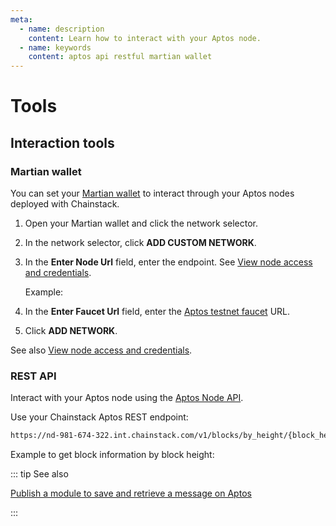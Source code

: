 ```yaml
---
meta:
  - name: description
    content: Learn how to interact with your Aptos node.
  - name: keywords
    content: aptos api restful martian wallet
---
```


# Tools

## Interaction tools

### Martian wallet

You can set your [Martian wallet](https://martianwallet.xyz/) to interact through your Aptos nodes deployed with Chainstack.

1. Open your Martian wallet and click the network selector.
1. In the network selector, click **ADD CUSTOM NETWORK**.
1. In the **Enter Node Url** field, enter the endpoint. See [View node access and credentials](/platform/view-node-access-and-credentials).

    Example:

    <CodeSwitcher :languages="{kp:'Key-protected',pp:'Password-protected'}">
    <template v-slot:kp>

    ```
    https://nd-123-456-789.p2pify.com/3c6e0b8a9c15224a8228b9a98ca1531d
    ```

    </template>
    <template v-slot:pp>

    ```
    https://user-name:pass-word-pass-word-pass-word@nd-123-456-789.p2pify.com
    ```

    </template>
    </CodeSwitcher>    

1. In the **Enter Faucet Url** field, enter the [Aptos testnet faucet](https://aptoslabs.com/testnet-faucet) URL.​
1. Click **ADD NETWORK**.

See also [View node access and credentials](/platform/view-node-access-and-credentials).

### REST API

Interact with your Aptos node using the [Aptos Node API](https://fullnode.devnet.aptoslabs.com/v1/spec#/).

Use your Chainstack Aptos REST endpoint:

```sh
https://nd-981-674-322.int.chainstack.com/v1/blocks/by_height/{block_height}
```

Example to get block information by block height:

<CodeSwitcher :languages="{kp:'Key-protected',pp:'Password-protected'}">
<template v-slot:kp>

```sh
curl --request GET \
  --url https://nd-981-674-322.int.chainstack.com/v1/blocks/by_height/2047048\
  --header 'Content-Type: application/json'
```

</template>
<template v-slot:pp>

```sh
curl --request GET \
  --url https://user-name:pass-word-pass-word-pass-word@nd-123-456-789.int.chainstack.com/v1/blocks/by_height/2047048\
  --header 'Content-Type: application/json'
```

</template>
</CodeSwitcher>

::: tip See also

[Publish a module to save and retrieve a message on Aptos](/tutorials/aptos/)

:::
